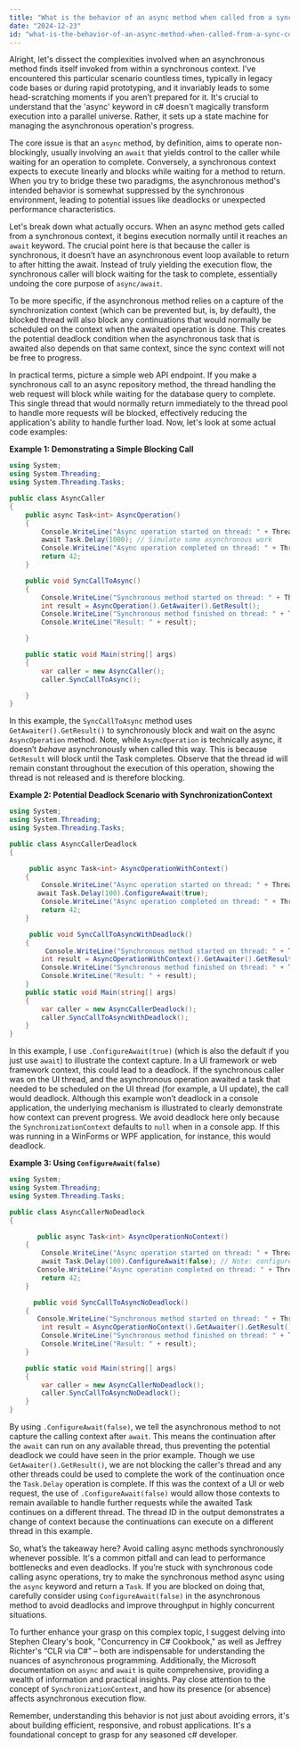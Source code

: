 ```yaml
---
title: "What is the behavior of an async method when called from a sync context, like in the provided code snippet?"
date: "2024-12-23"
id: "what-is-the-behavior-of-an-async-method-when-called-from-a-sync-context-like-in-the-provided-code-snippet"
---
```


Alright, let's dissect the complexities involved when an asynchronous method finds itself invoked from within a synchronous context. I've encountered this particular scenario countless times, typically in legacy code bases or during rapid prototyping, and it invariably leads to some head-scratching moments if you aren’t prepared for it. It's crucial to understand that the 'async' keyword in c# doesn't magically transform execution into a parallel universe. Rather, it sets up a state machine for managing the asynchronous operation's progress.

The core issue is that an `async` method, by definition, aims to operate non-blockingly, usually involving an `await` that yields control to the caller while waiting for an operation to complete. Conversely, a synchronous context expects to execute linearly and blocks while waiting for a method to return. When you try to bridge these two paradigms, the asynchronous method's intended behavior is somewhat suppressed by the synchronous environment, leading to potential issues like deadlocks or unexpected performance characteristics.

Let's break down what actually occurs. When an async method gets called from a synchronous context, it begins execution normally until it reaches an `await` keyword. The crucial point here is that because the caller is synchronous, it doesn’t have an asynchronous event loop available to return to after hitting the await. Instead of truly yielding the execution flow, the synchronous caller will block waiting for the task to complete, essentially undoing the core purpose of `async/await`.

To be more specific, if the asynchronous method relies on a capture of the synchronization context (which can be prevented but, is, by default), the blocked thread will also block any continuations that would normally be scheduled on the context when the awaited operation is done. This creates the potential deadlock condition when the asynchronous task that is awaited also depends on that same context, since the sync context will not be free to progress.

In practical terms, picture a simple web API endpoint. If you make a synchronous call to an async repository method, the thread handling the web request will block while waiting for the database query to complete. This single thread that would normally return immediately to the thread pool to handle more requests will be blocked, effectively reducing the application's ability to handle further load. Now, let's look at some actual code examples:

**Example 1: Demonstrating a Simple Blocking Call**

```csharp
using System;
using System.Threading;
using System.Threading.Tasks;

public class AsyncCaller
{
    public async Task<int> AsyncOperation()
    {
        Console.WriteLine("Async operation started on thread: " + Thread.CurrentThread.ManagedThreadId);
        await Task.Delay(1000); // Simulate some asynchronous work
        Console.WriteLine("Async operation completed on thread: " + Thread.CurrentThread.ManagedThreadId);
        return 42;
    }

    public void SyncCallToAsync()
    {
        Console.WriteLine("Synchronous method started on thread: " + Thread.CurrentThread.ManagedThreadId);
        int result = AsyncOperation().GetAwaiter().GetResult();
        Console.WriteLine("Synchronous method finished on thread: " + Thread.CurrentThread.ManagedThreadId);
        Console.WriteLine("Result: " + result);

    }

    public static void Main(string[] args)
    {
        var caller = new AsyncCaller();
        caller.SyncCallToAsync();

    }
}
```

In this example, the `SyncCallToAsync` method uses `GetAwaiter().GetResult()` to synchronously block and wait on the async `AsyncOperation` method. Note, while `AsyncOperation` is technically async, it doesn’t *behave* asynchronously when called this way. This is because `GetResult` will block until the Task completes. Observe that the thread id will remain constant throughout the execution of this operation, showing the thread is not released and is therefore blocking.

**Example 2: Potential Deadlock Scenario with SynchronizationContext**

```csharp
using System;
using System.Threading;
using System.Threading.Tasks;

public class AsyncCallerDeadlock
{

     public async Task<int> AsyncOperationWithContext()
    {
        Console.WriteLine("Async operation started on thread: " + Thread.CurrentThread.ManagedThreadId);
       await Task.Delay(100).ConfigureAwait(true);
        Console.WriteLine("Async operation completed on thread: " + Thread.CurrentThread.ManagedThreadId);
        return 42;
    }

     public void SyncCallToAsyncWithDeadlock()
    {
         Console.WriteLine("Synchronous method started on thread: " + Thread.CurrentThread.ManagedThreadId);
        int result = AsyncOperationWithContext().GetAwaiter().GetResult();
        Console.WriteLine("Synchronous method finished on thread: " + Thread.CurrentThread.ManagedThreadId);
        Console.WriteLine("Result: " + result);
    }
    public static void Main(string[] args)
    {
        var caller = new AsyncCallerDeadlock();
        caller.SyncCallToAsyncWithDeadlock();
    }
}
```

In this example, I use `.ConfigureAwait(true)` (which is also the default if you just use `await`) to illustrate the context capture. In a UI framework or web framework context, this could lead to a deadlock. If the synchronous caller was on the UI thread, and the asynchronous operation awaited a task that needed to be scheduled on the UI thread (for example, a UI update), the call would deadlock. Although this example won’t deadlock in a console application, the underlying mechanism is illustrated to clearly demonstrate how context can prevent progress. We avoid deadlock here only because the `SynchronizationContext` defaults to `null` when in a console app. If this was running in a WinForms or WPF application, for instance, this would deadlock.

**Example 3: Using `ConfigureAwait(false)`**

```csharp
using System;
using System.Threading;
using System.Threading.Tasks;

public class AsyncCallerNoDeadlock
{

       public async Task<int> AsyncOperationNoContext()
    {
        Console.WriteLine("Async operation started on thread: " + Thread.CurrentThread.ManagedThreadId);
        await Task.Delay(100).ConfigureAwait(false); // Note: configureAwait(false)
       Console.WriteLine("Async operation completed on thread: " + Thread.CurrentThread.ManagedThreadId);
        return 42;
    }

      public void SyncCallToAsyncNoDeadlock()
    {
       Console.WriteLine("Synchronous method started on thread: " + Thread.CurrentThread.ManagedThreadId);
        int result = AsyncOperationNoContext().GetAwaiter().GetResult();
        Console.WriteLine("Synchronous method finished on thread: " + Thread.CurrentThread.ManagedThreadId);
        Console.WriteLine("Result: " + result);
    }

    public static void Main(string[] args)
    {
        var caller = new AsyncCallerNoDeadlock();
        caller.SyncCallToAsyncNoDeadlock();
    }
}
```
By using `.ConfigureAwait(false)`, we tell the asynchronous method to not capture the calling context after `await`. This means the continuation after the `await` can run on any available thread, thus preventing the potential deadlock we could have seen in the prior example. Though we use `GetAwaiter().GetResult()`, we are not blocking the caller's thread and any other threads could be used to complete the work of the continuation once the `Task.Delay` operation is complete. If this was the context of a UI or web request, the use of `.ConfigureAwait(false)` would allow those contexts to remain available to handle further requests while the awaited Task continues on a different thread. The thread ID in the output demonstrates a change of context because the continuations can execute on a different thread in this example.

So, what’s the takeaway here? Avoid calling async methods synchronously whenever possible. It's a common pitfall and can lead to performance bottlenecks and even deadlocks. If you’re stuck with synchronous code calling async operations, try to make the synchronous method async using the `async` keyword and return a `Task`. If you are blocked on doing that, carefully consider using `ConfigureAwait(false)` in the asynchronous method to avoid deadlocks and improve throughput in highly concurrent situations.

To further enhance your grasp on this complex topic, I suggest delving into Stephen Cleary's book, "Concurrency in C# Cookbook," as well as Jeffrey Richter's “CLR via C#” – both are indispensable for understanding the nuances of asynchronous programming. Additionally, the Microsoft documentation on `async` and `await` is quite comprehensive, providing a wealth of information and practical insights. Pay close attention to the concept of `SynchronizationContext`, and how its presence (or absence) affects asynchronous execution flow.

Remember, understanding this behavior is not just about avoiding errors, it's about building efficient, responsive, and robust applications. It's a foundational concept to grasp for any seasoned c# developer.
